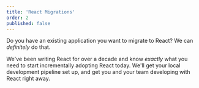 ```yaml
---
title: 'React Migrations'
order: 2
published: false
---
```


Do you have an existing application you want to migrate to React? We can _definitely_ do that.

We've been writing React for over a decade and know _exactly_ what you need to start incrementally adopting React today. We'll get your local development pipeline set up, and get you and your team developing with React right away.
